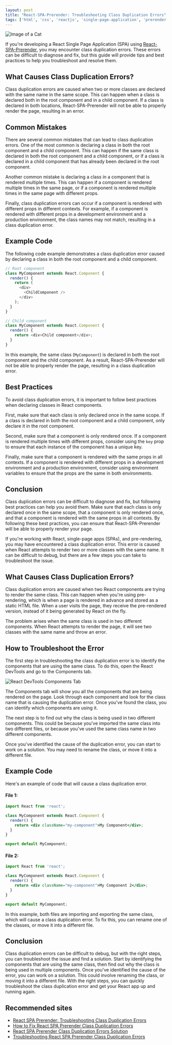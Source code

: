 ```yaml
---
layout: post
title: "React-SPA-Prerender: Troubleshooting Class Duplication Errors"
tags: ['html', 'css', 'reactjs', 'single-page-application', 'prerender']
---
```


![Image of a Cat](http://source.unsplash.com/1600x900/?cat)

If you're developing a React Single Page Application (SPA) using [React-SPA-Prerender](https://github.com/markdalgleish/react-spa-prerender), you may encounter class duplication errors. These errors can be difficult to diagnose and fix, but this guide will provide tips and best practices to help you troubleshoot and resolve them.

## What Causes Class Duplication Errors?

Class duplication errors are caused when two or more classes are declared with the same name in the same scope. This can happen when a class is declared both in the root component and in a child component. If a class is declared in both locations, React-SPA-Prerender will not be able to properly render the page, resulting in an error.

## Common Mistakes

There are several common mistakes that can lead to class duplication errors. One of the most common is declaring a class in both the root component and a child component. This can happen if the same class is declared in both the root component and a child component, or if a class is declared in a child component that has already been declared in the root component.

Another common mistake is declaring a class in a component that is rendered multiple times. This can happen if a component is rendered multiple times in the same page, or if a component is rendered multiple times in the same page with different props.

Finally, class duplication errors can occur if a component is rendered with different props in different contexts. For example, if a component is rendered with different props in a development environment and a production environment, the class names may not match, resulting in a class duplication error.

## Example Code

The following code example demonstrates a class duplication error caused by declaring a class in both the root component and a child component.

```javascript
// Root component
class MyComponent extends React.Component {
  render() {
    return (
      <div>
        <ChildComponent />
      </div>
    );
  }
}

// Child component
class MyComponent extends React.Component {
  render() {
    return <div>Child component</div>;
  }
}
```

In this example, the same class (`MyComponent`) is declared in both the root component and the child component. As a result, React-SPA-Prerender will not be able to properly render the page, resulting in a class duplication error.

## Best Practices

To avoid class duplication errors, it is important to follow best practices when declaring classes in React components.

First, make sure that each class is only declared once in the same scope. If a class is declared in both the root component and a child component, only declare it in the root component.

Second, make sure that a component is only rendered once. If a component is rendered multiple times with different props, consider using the `key` prop to ensure that each instance of the component has a unique key.

Finally, make sure that a component is rendered with the same props in all contexts. If a component is rendered with different props in a development environment and a production environment, consider using environment variables to ensure that the props are the same in both environments.

## Conclusion

Class duplication errors can be difficult to diagnose and fix, but following best practices can help you avoid them. Make sure that each class is only declared once in the same scope, that a component is only rendered once, and that a component is rendered with the same props in all contexts. By following these best practices, you can ensure that React-SPA-Prerender will be able to properly render your page.

If you're working with React, single-page apps (SPAs), and pre-rendering, you may have encountered a class duplication error. This error is caused when React attempts to render two or more classes with the same name. It can be difficult to debug, but there are a few steps you can take to troubleshoot the issue. 

## What Causes Class Duplication Errors? 

Class duplication errors are caused when two React components are trying to render the same class. This can happen when you're using pre-rendering, which is when a page is rendered in advance and stored as a static HTML file. When a user visits the page, they receive the pre-rendered version, instead of it being generated by React on the fly. 

The problem arises when the same class is used in two different components. When React attempts to render the page, it will see two classes with the same name and throw an error. 

## How to Troubleshoot the Error 

The first step in troubleshooting the class duplication error is to identify the components that are using the same class. To do this, open the React DevTools and go to the Components tab. 

![React DevTools Components Tab](https://i.imgur.com/f4V6G2U.png)

The Components tab will show you all the components that are being rendered on the page. Look through each component and look for the class name that is causing the duplication error. Once you've found the class, you can identify which components are using it. 

The next step is to find out why the class is being used in two different components. This could be because you've imported the same class into two different files, or because you've used the same class name in two different components. 

Once you've identified the cause of the duplication error, you can start to work on a solution. You may need to rename the class, or move it into a different file. 

## Example Code 

Here's an example of code that will cause a class duplication error. 

#### File 1: 

```jsx
import React from 'react';

class MyComponent extends React.Component {
  render() {
    return <div className="my-component">My Component</div>;
  }
}

export default MyComponent;
```

#### File 2: 

```jsx
import React from 'react';

class MyComponent extends React.Component {
  render() {
    return <div className="my-component">My Component 2</div>;
  }
}

export default MyComponent;
```

In this example, both files are importing and exporting the same class, which will cause a class duplication error. To fix this, you can rename one of the classes, or move it into a different file. 

## Conclusion 

Class duplication errors can be difficult to debug, but with the right steps, you can troubleshoot the issue and find a solution. Start by identifying the components that are using the same class, then find out why the class is being used in multiple components. Once you've identified the cause of the error, you can work on a solution. This could involve renaming the class, or moving it into a different file. With the right steps, you can quickly troubleshoot the class duplication error and get your React app up and running again.
## Recommended sites
 
- [React SPA Prerender: Troubleshooting Class Duplication Errors](https://www.telerik.com/blogs/react-spa-prerender-troubleshooting-class-duplication-errors)
- [How to Fix React SPA Prerender Class Duplication Errors](https://www.techiediaries.com/react-spa-prerender-class-duplication-errors/)
- [React SPA Prerender Class Duplication Errors Solution](https://www.codementor.io/@david_saraf/react-spa-prerender-class-duplication-errors-solution-xzpfvbz1s)
- [Troubleshooting React SPA Prerender Class Duplication Errors](https://www.tutorialspoint.com/troubleshooting-react-spa-prerender-class-duplication-errors)